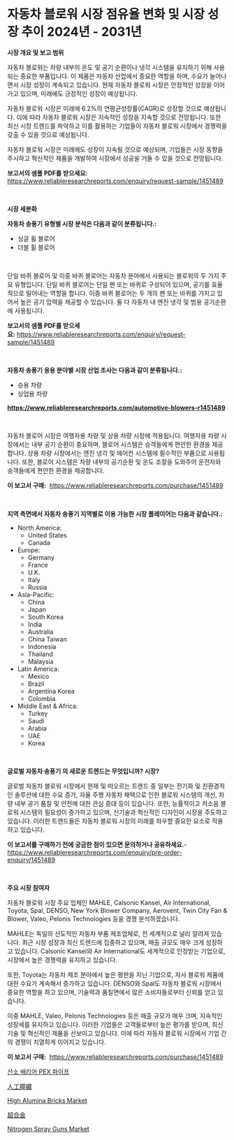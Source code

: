 <p><h1>자동차 블로워 시장 점유율 변화 및 시장 성장 추이 2024년 - 2031년</h1></p><p><strong>시장 개요 및 보고 범위</strong></p>
<p><p>자동차 블로워는 차량 내부의 온도 및 공기 순환이나 냉각 시스템을 유지하기 위해 사용되는 중요한 부품입니다. 이 제품은 자동차 산업에서 중요한 역할을 하며, 수요가 늘어나면서 시장 성장이 계속되고 있습니다. 현재 자동차 블로워 시장은 안정적인 성장을 이어가고 있으며, 미래에도 긍정적인 성장이 예상됩니다.</p><p>자동차 블로워 시장은 미래에 6.2%의 연평균성장률(CAGR)로 성장할 것으로 예상됩니다. 이에 따라 자동차 블로워 시장은 지속적인 성장을 지속할 것으로 전망됩니다. 또한 최신 시장 트렌드를 파악하고 이를 활용하는 기업들이 자동차 블로워 시장에서 경쟁력을 갖출 수 있을 것으로 예상됩니다.</p><p>자동차 블로워 시장은 미래에도 성장이 지속될 것으로 예상되며, 기업들은 시장 동향을 주시하고 혁신적인 제품을 개발하여 시장에서 성공을 거둘 수 있을 것으로 전망됩니다.</p></p>
<p><strong>보고서의 샘플 PDF를 받으세요:</strong> <a href="https://www.reliableresearchreports.com/enquiry/request-sample/1451489">https://www.reliableresearchreports.com/enquiry/request-sample/1451489</a></p>
<p>&nbsp;</p>
<p><strong>시장 세분화</strong></p>
<p><strong>자동차 송풍기 유형별 시장 분석은 다음과 같이 분류됩니다.:</strong></p>
<p><ul><li>싱글 휠 블로어</li><li>더블 휠 블로어</li></ul></p>
<p>&nbsp;</p>
<p><p>단일 바퀴 블로어 및 이중 바퀴 블로어는 자동차 분야에서 사용되는 블로워의 두 가지 주요 유형입니다. 단일 바퀴 블로어는 단일 팬 또는 바퀴로 구성되어 있으며, 공기를 효율적으로 밀어내는 역할을 합니다. 이중 바퀴 블로어는 두 개의 팬 또는 바퀴를 가지고 있어서 높은 공기 압력을 제공할 수 있습니다. 둘 다 자동차 내 엔진 냉각 및 범용 공기순환에 사용됩니다.</p></p>
<p><strong>보고서의 샘플 PDF를 받으세요:</strong>&nbsp;<a href="https://www.reliableresearchreports.com/enquiry/request-sample/1451489">https://www.reliableresearchreports.com/enquiry/request-sample/1451489</a></p>
<p>&nbsp;</p>
<p><strong> 자동차 송풍기 응용 분야별 시장 산업 조사는 다음과 같이 분류됩니다.:</strong></p>
<p><ul><li>승용 차량</li><li>상업용 차량</li></ul></p>
<p><strong><a href="https://www.reliableresearchreports.com/automotive-blowers-r1451489">https://www.reliableresearchreports.com/automotive-blowers-r1451489</a></strong></p>
<p>&nbsp;</p>
<p><p>자동차 블로어 시장은 여행자용 차량 및 상용 차량 시장에 적용됩니다. 여행자용 차량 시장에서는 내부 공기 순환이 중요하며, 블로어 시스템은 승객들에게 편안한 환경을 제공합니다. 상용 차량 시장에서는 엔진 냉각 및 에어컨 시스템에 필수적인 부품으로 사용됩니다. 또한, 블로어 시스템은 차량 내부의 공기순환 및 온도 조절을 도와주어 운전자와 승객들에게 편안한 환경을 제공합니다.</p></p>
<p><strong>이 보고서 구매:</strong>&nbsp; <a href="https://www.reliableresearchreports.com/purchase/1451489">https://www.reliableresearchreports.com/purchase/1451489</a></p>
<p>&nbsp;</p>
<p><strong>지역 측면에서 자동차 송풍기 지역별로 이용 가능한 시장 플레이어는 다음과 같습니다.:</strong></p>
<p><ul>
    <li>
        North America:
        <ul>
            <li>United States</li>
            <li>Canada</li>
        </ul>
    </li>
    <li>
        Europe:
        <ul>
            <li>Germany</li>
            <li>France</li>
            <li>U.K.</li>
            <li>Italy</li>
            <li>Russia</li>
        </ul>
    </li>
    <li>
        Asia-Pacific:
        <ul>
            <li>China</li>
            <li>Japan</li>
            <li>South Korea</li>
            <li>India</li>
            <li>Australia</li>
            <li>China Taiwan</li>
            <li>Indonesia</li>
            <li>Thailand</li>
            <li>Malaysia</li>
        </ul>
    </li>
    <li>
        Latin America:
        <ul>
            <li>Mexico</li>
            <li>Brazil</li>
            <li>Argentina Korea</li>
            <li>Colombia</li>
        </ul>
    </li>
    <li>
        Middle East & Africa:
        <ul>
            <li>Turkey</li>
            <li>Saudi</li>
            <li>Arabia</li>
            <li>UAE</li>
            <li>Korea</li>
        </ul>
    </li>
    </ul></p>
<p>&nbsp;</p>
<p><strong>글로벌 자동차 송풍기 의 새로운 트렌드는 무엇입니까? 시장?</strong></p>
<p><p>글로벌 자동차 블로워 시장에서 현재 및 떠오르는 트렌드 중 일부는 전기화 및 친환경적인 솔루션에 대한 수요 증가, 자율 주행 자동차 채택으로 인한 블로워 시스템의 개선, 차량 내부 공기 품질 및 안전에 대한 관심 증대 등이 있습니다. 또한, 능률적이고 저소음 블로워 시스템의 필요성이 증가하고 있으며, 신기술과 혁신적인 디자인이 시장을 주도하고 있습니다. 이러한 트렌드들은 자동차 블로워 시장의 미래를 좌우할 중요한 요소로 작용하고 있습니다.</p></p>
<p><strong>이 보고서를 구매하기 전에 궁금한 점이 있으면 문의하거나 공유하세요.</strong>- <a href="https://www.reliableresearchreports.com/enquiry/pre-order-enquiry/1451489">https://www.reliableresearchreports.com/enquiry/pre-order-enquiry/1451489</a></p>
<p>&nbsp;</p>
<p><strong>주요 시장 참여자</strong></p>
<p><p>자동차 블로워 시장 주요 업체인 MAHLE, Calsonic Kansei, Air International, Toyota, Spal, DENSO, New York Blower Company, Aerovent, Twin City Fan & Blower, Valeo, Pelonis Technologies 등을 경쟁 분석하겠습니다. </p><p>MAHLE는 독일의 선도적인 자동차 부품 제조업체로, 전 세계적으로 널리 알려져 있습니다. 최근 시장 성장과 최신 트렌드에 집중하고 있으며, 매출 규모도 매우 크게 성장하고 있습니다. Calsonic Kansei와 Air International도 세계적으로 인정받는 기업으로, 시장에서 높은 경쟁력을 유지하고 있습니다.</p><p>또한, Toyota는 자동차 제조 분야에서 높은 평판을 지닌 기업으로, 자사 블로워 제품에 대한 수요가 계속해서 증가하고 있습니다. DENSO와 Spal도 자동차 블로워 시장에서 중요한 역할을 하고 있으며, 기술력과 품질면에서 많은 소비자들로부터 신뢰를 얻고 있습니다.</p><p>이중 MAHLE, Valeo, Pelonis Technologies 등은 매출 규모가 매우 크며, 지속적인 성장세를 유지하고 있습니다. 이러한 기업들은 고객들로부터 높은 평가를 받으며, 최신 기술 및 혁신적인 제품을 선보이고 있습니다. 이에 따라 자동차 블로워 시장에서 기업 간의 경쟁이 치열하게 이어지고 있습니다.</p></p>
<p><strong>이 보고서 구매:</strong>&nbsp;&nbsp;<a href="https://www.reliableresearchreports.com/purchase/1451489">https://www.reliableresearchreports.com/purchase/1451489</a></p>
<p><p><a href="https://medium.com/@prestoniegand56562023/%EC%82%B0%EC%86%8C-%EC%B0%A8%EB%8B%A8-pex-%ED%8C%8C%EC%9D%B4%ED%94%84-%EC%8B%9C%EC%9E%A5-%EB%B6%84%EC%84%9D-%EB%B0%8F-2024%EB%85%84%EB%B6%80%ED%84%B0-2031%EB%85%84%EA%B9%8C%EC%A7%80%EC%9D%98-%ED%81%AC%EA%B8%B0-%EC%98%88%EC%B8%A1-9ebeafa95c1d">산소 배리어 PEX 파이프</a></p><p><a href="https://github.com/gfggqjbfys368009/Market-Research-Report-List-1/blob/main/759053822727.md">人工膵臓</a></p><p><a href="https://issuu.com/reportprime-2/docs/high-alumina-bricks-market-size-2030.pptx">High Alumina Bricks Market</a></p><p><a href="https://medium.com/@rexkhler2023/%E8%B6%85%E5%90%88%E9%87%91%E5%B8%82%E5%A0%B4%E8%AA%BF%E6%9F%BB%E3%83%AC%E3%83%9D%E3%83%BC%E3%83%88-%E3%81%9D%E3%81%AE%E6%AD%B4%E5%8F%B2%E3%81%A82024%E5%B9%B4%E3%81%8B%E3%82%892031%E5%B9%B4%E3%81%BE%E3%81%A7%E3%81%AE%E4%BA%88%E6%B8%AC-7d21a3233f0e">超合金</a></p><p><a href="https://github.com/khayangel/Market-Research-Report-List-2/blob/main/nitrogen-spray-guns-market.md">Nitrogen Spray Guns Market</a></p></p>